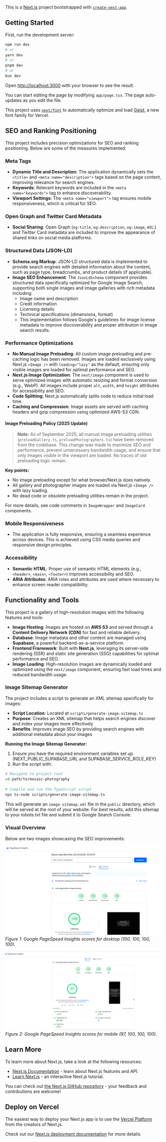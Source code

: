 This is a [Next.js](https://nextjs.org) project bootstrapped with [`create-next-app`](https://nextjs.org/docs/app/api-reference/cli/create-next-app).

## Getting Started

First, run the development server:

```bash
npm run dev
# or
yarn dev
# or
pnpm dev
# or
bun dev
```

Open [http://localhost:3000](http://localhost:3000) with your browser to see the result.

You can start editing the page by modifying `app/page.tsx`. The page auto-updates as you edit the file.

This project uses [`next/font`](https://nextjs.org/docs/app/building-your-application/optimizing/fonts) to automatically optimize and load [Geist](https://vercel.com/font), a new font family for Vercel.

## SEO and Ranking Positioning

This project includes precision optimizations for SEO and ranking positioning. Below are some of the measures implemented:

### Meta Tags

- **Dynamic Title and Description**: The application dynamically sets the `<title>` and `<meta name="description">` tags based on the page content, improving relevance for search engines.
- **Keywords**: Relevant keywords are included in the `<meta name="keywords">` tag to enhance discoverability.
- **Viewport Settings**: The `<meta name="viewport">` tag ensures mobile responsiveness, which is critical for SEO.

### Open Graph and Twitter Card Metadata

- **Social Sharing**: Open Graph (`og:title`, `og:description`, `og:image`, etc.) and Twitter Card metadata are included to improve the appearance of shared links on social media platforms.

### Structured Data (JSON-LD)

- **Schema.org Markup**: JSON-LD structured data is implemented to provide search engines with detailed information about the content, such as page type, breadcrumbs, and product details (if applicable).
- **Image SEO Enhancement**: The `JsonLdSchema` component provides structured data specifically optimized for Google Image Search, supporting both single images and image galleries with rich metadata including:
  - Image name and description
  - Credit information
  - Licensing details
  - Technical specifications (dimensions, format)
  - This implementation follows Google's guidelines for image license metadata to improve discoverability and proper attribution in image search results.

### Performance Optimizations

- **No Manual Image Preloading**: All custom image preloading and pre-caching logic has been removed. Images are loaded exclusively using Next.js `<Image />` with `loading="lazy"` as the default, ensuring only visible images are loaded for optimal performance and SEO.
- **Next.js Image Optimization**: The `next/image` component is used to serve optimized images with automatic resizing and format conversion (e.g., WebP). All images include proper `alt`, `width`, and `height` attributes for accessibility and SEO.
- **Code Splitting**: Next.js automatically splits code to reduce initial load time.
- **Caching and Compression**: Image assets are served with caching headers and gzip compression using optimized AWS-S3 CDN.

#### Image Preloading Policy (2025 Update)

> **Note:** As of September 2025, all manual image preloading utilities (`preloadGallery.ts`, `preloadPhotographers.ts`) have been removed from the codebase. This change was made to maximize SEO and performance, prevent unnecessary bandwidth usage, and ensure that only images visible in the viewport are loaded. No traces of old preloading logic remain.

**Key points:**

- No image preloading except for what browser/Next.js does natively.
- All gallery and photographer images are loaded via Next.js `<Image />` with lazy loading.
- No dead code or obsolete preloading utilities remain in the project.

For more details, see code comments in `ImageWrapper` and `ImageCard` components.

### Mobile Responsiveness

- The application is fully responsive, ensuring a seamless experience across devices. This is achieved using CSS media queries and responsive design principles.

### Accessibility

- **Semantic HTML**: Proper use of semantic HTML elements (e.g., `<header>`, `<main>`, `<footer>`) improves accessibility and SEO.
- **ARIA Attributes**: ARIA roles and attributes are used where necessary to enhance screen reader compatibility.

## Functionality and Tools

This project is a gallery of high-resolution images with the following features and tools:

- **Image Hosting**: Images are hosted on **AWS S3** and served through a **Content Delivery Network (CDN)** for fast and reliable delivery.
- **Database**: Image metadata and other content are managed using **Supabase**, a powerful backend-as-a-service platform.
- **Frontend Framework**: Built with **Next.js**, leveraging its server-side rendering (SSR) and static site generation (SSG) capabilities for optimal performance and SEO.
- **Image Loading**: High-resolution images are dynamically loaded and optimized using the `next/image` component, ensuring fast load times and reduced bandwidth usage.

### Image Sitemap Generator

The project includes a script to generate an XML sitemap specifically for images:

- **Script Location**: Located at `scripts/generate-image-sitemap.ts`
- **Purpose**: Creates an XML sitemap that helps search engines discover and index your images more effectively
- **Benefits**: Improves image SEO by providing search engines with additional metadata about your images

**Running the Image Sitemap Generator:**

1. Ensure you have the required environment variables set up (NEXT_PUBLIC_SUPABASE_URL and SUPABASE_SERVICE_ROLE_KEY)
2. Run the script with:

```bash
# Navigate to project root
cd path/to/mosaic-photography

# Compile and run the TypeScript script
npx ts-node scripts/generate-image-sitemap.ts
```

This will generate an `image-sitemap.xml` file in the `public` directory, which will be served at the root of your website. For best results, add this sitemap to your robots.txt file and submit it to Google Search Console.

### Visual Overview

Below are two images showcasing the SEO improvements:

![Desktop Performance Metrics](./public/images/page-insights-google/page-insights-google_desktop.png)
_Figure 1: Google PageSpeed Insights scores for desktop (100, 100, 100, 100)._

![Mobile Performance Metrics](./public/images/page-insights-google/page-insights-google_mobile.png)
_Figure 2: Google PageSpeed Insights scores for mobile (97, 100, 100, 100)._

## Learn More

To learn more about Next.js, take a look at the following resources:

- [Next.js Documentation](https://nextjs.org/docs) - learn about Next.js features and API.
- [Learn Next.js](https://nextjs.org/learn) - an interactive Next.js tutorial.

You can check out [the Next.js GitHub repository](https://github.com/vercel/next.js) - your feedback and contributions are welcome!

## Deploy on Vercel

The easiest way to deploy your Next.js app is to use the [Vercel Platform](https://vercel.com/new?utm_medium=default-template&filter=next.js&utm_source=create-next-app&utm_campaign=create-next-app-readme) from the creators of Next.js.

Check out our [Next.js deployment documentation](https://nextjs.org/docs/app/building-your-application/deploying) for more details.
